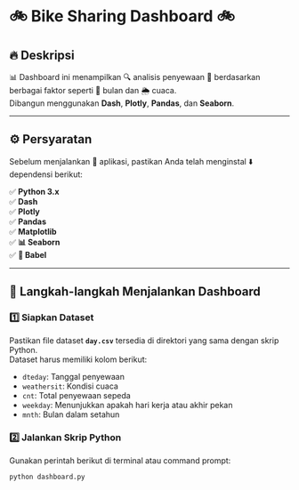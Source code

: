 # 🚲 Bike Sharing Dashboard 🚲  

## 🔥 Deskripsi  
📊 Dashboard ini menampilkan 🔍 analisis penyewaan 🚴 berdasarkan berbagai faktor seperti 📅 bulan dan 🌦️ cuaca.  
Dibangun menggunakan **Dash**, **Plotly**, **Pandas**, dan **Seaborn**.  

---

## ⚙️ Persyaratan  
Sebelum menjalankan 🏃 aplikasi, pastikan Anda telah menginstal ⬇️ dependensi berikut:  

✅ **Python 3.x**  
✅ **Dash**  
✅ **Plotly**  
✅ **Pandas**  
✅ **Matplotlib**  
✅ **📊 Seaborn**  
✅ **📏 Babel**  

---

## 🚀 Langkah-langkah Menjalankan Dashboard  

### 1️⃣ **Siapkan Dataset**  
Pastikan file dataset **`day.csv`** tersedia di direktori yang sama dengan skrip Python.  
Dataset harus memiliki kolom berikut:  

- `dteday`: Tanggal penyewaan  
- `weathersit`: Kondisi cuaca  
- `cnt`: Total penyewaan sepeda  
- `weekday`: Menunjukkan apakah hari kerja atau akhir pekan  
- `mnth`: Bulan dalam setahun  

### 2️⃣ **Jalankan Skrip Python**  
Gunakan perintah berikut di terminal atau command prompt:  

```sh
python dashboard.py
```

